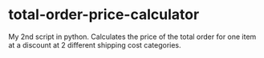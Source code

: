 # total-order-price-calculator
My 2nd script in python. Calculates the price of the total order for one item at a discount at 2 different shipping cost categories.
